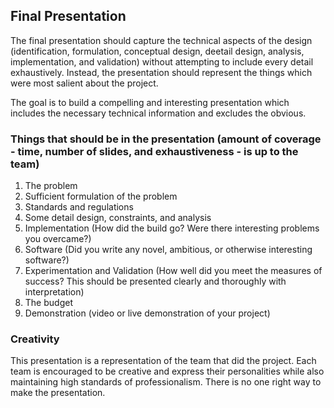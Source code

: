 ## Final Presentation

The final presentation should capture the technical aspects of the design (identification, formulation, conceptual design, deetail design, analysis, implementation, and validation) without attempting to include every detail exhaustively. Instead, the presentation should represent the things which were most salient about the project. 

The goal is to build a compelling and interesting presentation which includes the necessary technical information and excludes the obvious. 

### Things that should be in the presentation (amount of coverage - time, number of slides, and exhaustiveness - is up to the team)

1. The problem
2. Sufficient formulation of the problem
3. Standards and regulations
4. Some detail design, constraints, and analysis
5. Implementation (How did the build go? Were there interesting problems you overcame?)
6. Software (Did you write any novel, ambitious, or otherwise interesting software?)
7. Experimentation and Validation (How well did you meet the measures of success? This should be presented clearly and thoroughly with interpretation)
8. The budget
9. Demonstration (video or live demonstration of your project)


### Creativity

This presentation is a representation of the team that did the project. Each team is encouraged to be creative and express their personalities while also maintaining high standards of professionalism. There is no one right way to make the presentation. 

